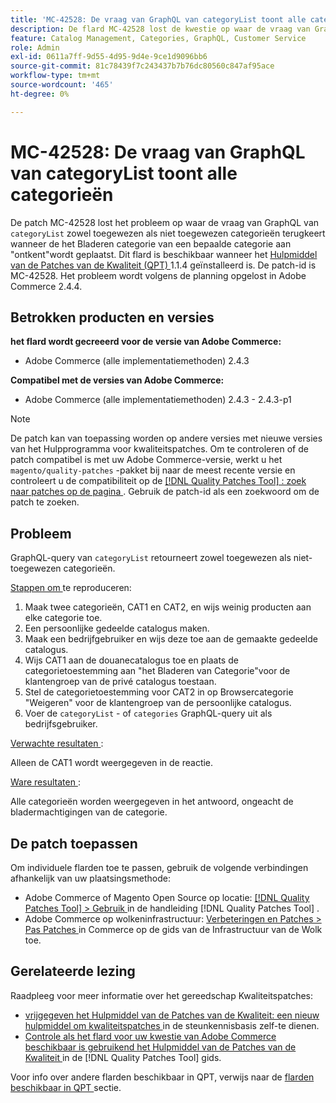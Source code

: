 ```yaml
---
title: 'MC-42528: De vraag van GraphQL van categoryList toont alle categorieën'
description: De flard MC-42528 lost de kwestie op waar de vraag van GraphQL van &grave; categoryList' zowel toegewezen als niet toegewezen categorieën terugkeert wanneer de het doorbladeren Categorie van een bepaalde categorie aan "ontkent"wordt geplaatst. Deze patch is beschikbaar wanneer [Quality Patches Tool (QPT)] (https://experienceleague.adobe.com/nl/docs/commerce-knowledge-base/kb/announcements/commerce-announcements/magento-quality-patches-released-new-tool-to-self-serve-quality-patches) 1.1.4 is geïnstalleerd. De patch-id is MC-42528. Het probleem wordt volgens de planning opgelost in Adobe Commerce 2.4.4.
feature: Catalog Management, Categories, GraphQL, Customer Service
role: Admin
exl-id: 0611a7ff-9d55-4d95-9d4e-9ce1d9096bb6
source-git-commit: 81c78439f7c243437b7b76dc80560c847af95ace
workflow-type: tm+mt
source-wordcount: '465'
ht-degree: 0%

---
```


# MC-42528: De vraag van GraphQL van categoryList toont alle categorieën

De patch MC-42528 lost het probleem op waar de vraag van GraphQL van `categoryList` zowel toegewezen als niet toegewezen categorieën terugkeert wanneer de het Bladeren categorie van een bepaalde categorie aan &quot;ontkent&quot;wordt geplaatst. Dit flard is beschikbaar wanneer het [ Hulpmiddel van de Patches van de Kwaliteit (QPT) ](https://experienceleague.adobe.com/nl/docs/commerce-knowledge-base/kb/announcements/commerce-announcements/magento-quality-patches-released-new-tool-to-self-serve-quality-patches) 1.1.4 geïnstalleerd is. De patch-id is MC-42528. Het probleem wordt volgens de planning opgelost in Adobe Commerce 2.4.4.

## Betrokken producten en versies

**het flard wordt gecreeerd voor de versie van Adobe Commerce:**

* Adobe Commerce (alle implementatiemethoden) 2.4.3

**Compatibel met de versies van Adobe Commerce:**

* Adobe Commerce (alle implementatiemethoden) 2.4.3 - 2.4.3-p1

>[!NOTE]
>
>De patch kan van toepassing worden op andere versies met nieuwe versies van het Hulpprogramma voor kwaliteitspatches. Om te controleren of de patch compatibel is met uw Adobe Commerce-versie, werkt u het `magento/quality-patches` -pakket bij naar de meest recente versie en controleert u de compatibiliteit op de [[!DNL Quality Patches Tool] : zoek naar patches op de pagina ](https://experienceleague.adobe.com/nl/docs/commerce-knowledge-base/kb/announcements/commerce-announcements/magento-quality-patches-released-new-tool-to-self-serve-quality-patches) . Gebruik de patch-id als een zoekwoord om de patch te zoeken.

## Probleem

GraphQL-query van `categoryList` retourneert zowel toegewezen als niet-toegewezen categorieën.

<u> Stappen om </u> te reproduceren:

1. Maak twee categorieën, CAT1 en CAT2, en wijs weinig producten aan elke categorie toe.
1. Een persoonlijke gedeelde catalogus maken.
1. Maak een bedrijfgebruiker en wijs deze toe aan de gemaakte gedeelde catalogus.
1. Wijs CAT1 aan de douanecatalogus toe en plaats de categorietoestemming aan &quot;het Bladeren van Categorie&quot;voor de klantengroep van de privé catalogus toestaan.
1. Stel de categorietoestemming voor CAT2 in op Browsercategorie &quot;Weigeren&quot; voor de klantengroep van de persoonlijke catalogus.
1. Voer de `categoryList` - of `categories` GraphQL-query uit als bedrijfsgebruiker.

<u> Verwachte resultaten </u>:

Alleen de CAT1 wordt weergegeven in de reactie.

<u> Ware resultaten </u>:

Alle categorieën worden weergegeven in het antwoord, ongeacht de bladermachtigingen van de categorie.

## De patch toepassen

Om individuele flarden toe te passen, gebruik de volgende verbindingen afhankelijk van uw plaatsingsmethode:

* Adobe Commerce of Magento Open Source op locatie: [[!DNL Quality Patches Tool]  > Gebruik ](/help/tools/quality-patches-tool/usage.md) in de handleiding [!DNL Quality Patches Tool] .
* Adobe Commerce op wolkeninfrastructuur: [ Verbeteringen en Patches > Pas Patches ](https://experienceleague.adobe.com/docs/commerce-cloud-service/user-guide/develop/upgrade/apply-patches.html?lang=nl-NL) in Commerce op de gids van de Infrastructuur van de Wolk toe.

## Gerelateerde lezing

Raadpleeg voor meer informatie over het gereedschap Kwaliteitspatches:

* [ vrijgegeven het Hulpmiddel van de Patches van de Kwaliteit: een nieuw hulpmiddel om kwaliteitspatches ](https://experienceleague.adobe.com/nl/docs/commerce-knowledge-base/kb/announcements/commerce-announcements/magento-quality-patches-released-new-tool-to-self-serve-quality-patches) in de steunkennisbasis zelf-te dienen.
* [ Controle als het flard voor uw kwestie van Adobe Commerce beschikbaar is gebruikend het Hulpmiddel van de Patches van de Kwaliteit ](/help/tools/quality-patches-tool/patches-available-in-qpt/check-patch-for-magento-issue-with-magento-quality-patches.md) in de [!DNL Quality Patches Tool] gids.

Voor info over andere flarden beschikbaar in QPT, verwijs naar de [ flarden beschikbaar in QPT ](https://support.magento.com/hc/en-us/sections/360010506631-Patches-available-in-MQP-tool-) sectie.
